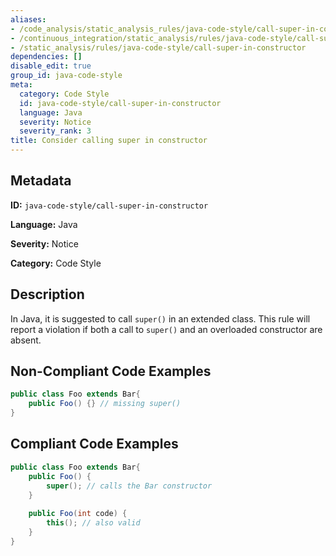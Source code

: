 ```yaml
---
aliases:
- /code_analysis/static_analysis_rules/java-code-style/call-super-in-constructor
- /continuous_integration/static_analysis/rules/java-code-style/call-super-in-constructor
- /static_analysis/rules/java-code-style/call-super-in-constructor
dependencies: []
disable_edit: true
group_id: java-code-style
meta:
  category: Code Style
  id: java-code-style/call-super-in-constructor
  language: Java
  severity: Notice
  severity_rank: 3
title: Consider calling super in constructor
---
```

<!--  SOURCED FROM https://github.com/DataDog/datadog-static-analyzer-rule-docs -->


## Metadata
**ID:** `java-code-style/call-super-in-constructor`

**Language:** Java

**Severity:** Notice

**Category:** Code Style

## Description
In Java, it is suggested to call `super()` in an extended class. This rule will report a violation if both a call to `super()` and an overloaded constructor are absent.

## Non-Compliant Code Examples
```java
public class Foo extends Bar{
    public Foo() {} // missing super()
}
```

## Compliant Code Examples
```java
public class Foo extends Bar{
    public Foo() {
        super(); // calls the Bar constructor
    }
    
    public Foo(int code) {
        this(); // also valid
    }
}
```
